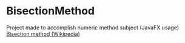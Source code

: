 # BisectionMethod
Project made to accomplish numeric method subject (JavaFX usage)
<a href="https://en.wikipedia.org/wiki/Bisection_method">Bisection method (Wikipedia)</a>
